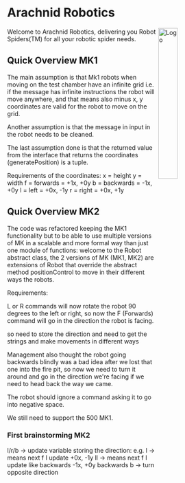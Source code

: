 # Arachnid Robotics

<img alt="Logo" align="right" src="https://cdn.trendhunterstatic.com/thumbs/mini-robot.jpeg" width="30%" />

Welcome to Arachnid Robotics, delivering you Robot Spiders(TM) for all your robotic spider needs.

## Quick Overview MK1

The main assumption is that Mk1 robots when moving on the test chamber have an infinite grid
i.e. if the message has infinite instructions the robot will move anywhere,
and that means also minus x, y coordinates are valid for the robot to move on the grid.

Another assumption is that the message in input in the robot needs to be cleaned.

The last assumption done is that the returned value from the interface that returns the coordinates (generatePosition) is a tuple.

Requirements of the coordinates:
x = height
y = width
f = forwards = +1x, +0y
b = backwards = -1x, +0y
l = left = +0x, -1y
r = right = +0x, +1y

## Quick Overview MK2

The code was refactored keeping the MK1 functionality but to be able to use multiple versions of MK in a scalable and more formal way than just one module of functions: welcome to the Robot abstract class, the 2 versions of MK (MK1, MK2) are extensions of Robot that override the abstract method positionControl to move in their different ways the robots.

Requirements:

L or R commands will now rotate the robot 90 degrees to the left or right, so now the F (Forwards) command will go in the direction the robot is facing.

so need to store the direction and need to get the strings and make movements in different ways

Management also thought the robot going backwards blindly was a bad idea after we lost that one into the fire pit, so now we need to turn it around and go in the direction we're facing if we need to head back the way we came.

The robot should ignore a command asking it to go into negative space.

We still need to support the 500 MK1.

### First brainstorming MK2

l/r/b -> update variable storing the direction:
e.g. l -> means next f I update +0x, -1y
ll -> means next f I update like backwards -1x, +0y
backwards b -> turn opposite direction
